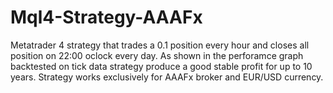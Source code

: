 # Mql4-Strategy-AAAFx
Metatrader 4 strategy that trades a 0.1 position every hour and closes all position on 22:00 oclock every day.
As shown in the perforamce graph backtested on tick data strategy produce a good stable profit for up to 10 years.
Strategy works exclusively for AAAFx broker and EUR/USD currency.
